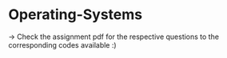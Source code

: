 # Operating-Systems

-> Check the assignment pdf for the respective questions to the corresponding codes available :)
